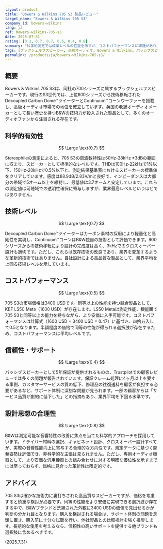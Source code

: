 ```yaml
---
layout: product
title: "Bowers & Wilkins 705 S3 製品レビュー"
target_name: "Bowers & Wilkins 705 S3"
company_id: bowers-wilkins
lang: ja
ref: bowers-wilkins-705-s3
date: 2025-07-31
rating: [3.1, 0.7, 0.7, 0.5, 0.4, 0.8]
summary: "科学的測定では標準レベルの性能を示すが、コストパフォーマンスに課題があり、サポート体制にも問題が見られる高級ブックシェルフスピーカー"
tags: [ブックシェルフスピーカー, 高級オーディオ, Bowers & Wilkins, パッシブスピーカー]
permalink: /products/ja/bowers-wilkins-705-s3/
---
```


## 概要

Bowers & Wilkins 705 S3は、同社の700シリーズに属するブックシェルフスピーカーです。現行のS3世代では、上位800シリーズから技術移転されたDecoupled Carbon Dome™ツイーターとContinuum™コーンウーファーを搭載し、高級オーディオ市場での地位を確立しています。英国の老舗オーディオメーカーとして長い歴史を持つB&Wの技術力が投入された製品として、多くのオーディオファンから注目される存在です。

## 科学的有効性

$$ \Large \text{0.7} $$

Stereophileの測定によると、705 S3の周波数特性は50Hz-28kHz ±3dBの範囲に収まり、スピーカーとして標準的なレベルです。THDは100Hz-22kHzで1%以下、150Hz-20kHzで0.5%以下と、測定結果基準表におけるスピーカーの標準値をクリアしています。感度は88.9dB/2.83V/mと良好で、インピーダンスは大部分の帯域で5オーム以上を維持し、最低値は3.7オームと安定しています。これらの測定値は可聴域での透明性確保に寄与しますが、業界最高レベルというほどではありません。

## 技術レベル

$$ \Large \text{0.7} $$

Decoupled Carbon Dome™ツイーターはカーボン素材の採用により軽量化と高剛性を実現し、Continuum™コーンはB&W独自の技術として評価できます。800シリーズからの技術移転により設計の完成度は高く、3kHzでのクロスオーバー設計も適切です。ただし、これらは既存技術の改良であり、業界を変革するような革新的技術ではありません。自社設計による高品質な製品として、業界平均を上回る技術レベルを示しています。

## コストパフォーマンス

$$ \Large \text{0.5} $$

705 S3の市場価格は3400 USDです。同等以上の性能を持つ競合製品として、KEF LS50 Meta（1600 USD）が存在します。LS50 Metaは測定性能、機能面で705 S3と同等以上の能力を持ちながら、より安価に入手可能です。コストパフォーマンスは計算式（1600 USD ÷ 3400 USD = 0.47）に基づき、四捨五入して0.5となります。半額程度の価格で同等の性能が得られる選択肢が存在するため、コストパフォーマンスは平均レベルです。

## 信頼性・サポート

$$ \Large \text{0.4} $$

パッシブスピーカーとして5年保証が提供されるものの、Trustpilotでの顧客レビューでは多くの問題が報告されています。保証クレーム処理に4ヶ月以上を要する事例、カスタマーサービスの質の低下、修理品の往復送料を顧客が負担する必要があるなど、サポート体制に深刻な問題が見られます。一部の顧客からは「サービス品質が劇的に低下した」との指摘もあり、業界平均を下回る水準です。

## 設計思想の合理性

$$ \Large \text{0.8} $$

B&Wは測定可能な音響特性の改善に焦点を当てた科学的アプローチを採用しています。ドライバー材料の選択、キャビネット設計、クロスオーバー設計すべてが、実際の音響性能向上に寄与する合理的な方向性です。測定データに基づく開発姿勢は評価でき、非科学的な主張は見られません。ただし、専用オーディオ機器として、より安価な汎用機器との組み合わせに対する明確な優位性を示すまでには至っておらず、価格に見合った革新性は限定的です。

## アドバイス

705 S3は確かな技術力に裏打ちされた高品質なスピーカーですが、価格を考慮すると慎重な検討が必要です。同等の性能をより安価に実現できる選択肢が存在する中で、B&Wブランドと洗練された外観に3400 USDの価値を見出せるかが判断の分かれ目となります。購入を検討される場合は、サポート体制の問題を念頭に置き、購入前に十分な試聴を行い、他社製品との比較検討を強く推奨します。長期的な使用を考えるなら、信頼性の高いサポートを提供する他ブランドも選択肢に含めるべきです。

(2025.7.31)
